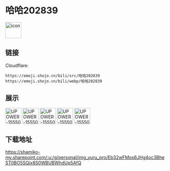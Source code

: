 # 哈哈202839
<img src="https://emoji.shojo.cn/bili/src/哈哈202839/icon.png" width="50" height="50" alt="icon">

## 链接
Cloudflare:
```
https://emoji.shojo.cn/bili/src/哈哈202839
https://emoji.shojo.cn/bili/webp/哈哈202839
```
## 展示
<img src="https://emoji.shojo.cn/bili/src/哈哈202839/UPOWER-1555090958-哭了.png" width="50" height="50" alt="UPOWER-1555090958-哭了">
<img src="https://emoji.shojo.cn/bili/src/哈哈202839/UPOWER-1555090958-汉堡.png" width="50" height="50" alt="UPOWER-1555090958-汉堡">
<img src="https://emoji.shojo.cn/bili/src/哈哈202839/UPOWER-1555090958-射箭.png" width="50" height="50" alt="UPOWER-1555090958-射箭">
<img src="https://emoji.shojo.cn/bili/src/哈哈202839/UPOWER-1555090958-沉默.png" width="50" height="50" alt="UPOWER-1555090958-沉默">
<img src="https://emoji.shojo.cn/bili/src/哈哈202839/UPOWER-1555090958-开心.png" width="50" height="50" alt="UPOWER-1555090958-开心">

## 下载地址

https://shamiko-my.sharepoint.com/:u:/g/personal/img_yuru_pro/Eb32wFMox6JHg4oc3BheST0BO5SQix8S0WBUBWhdUp5AfQ